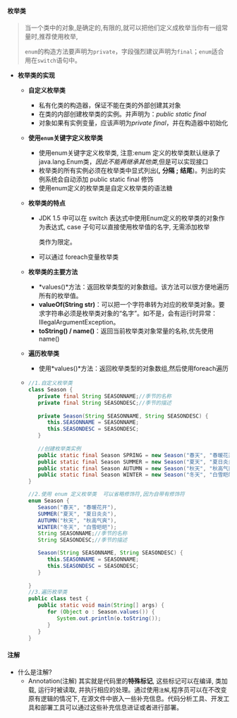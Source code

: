 



#### 枚举类

> 当一个类中的对象,是确定的,有限的,就可以把他们定义成枚举当你有一组常量时,推荐使用枚举,
>
> `enum`的构造方法要声明为`private`，字段强烈建议声明为`final`；`enum`适合用在`switch`语句中。

- **枚举类的实现**

  - **自定义枚举类**

    - 私有化类的构造器，保证不能在类的外部创建其对象
    - 在类的内部创建枚举类的实例。并声明为：*public static final* 
    - 对象如果有实例变量，应该声明为*private final*，并在构造器中初始化

  - **使用`enum`关键字定义枚举类**

    - 使用enum关键字定义枚举类, 注意:enum 定义的枚举类默认继承了 java.lang.Enum类，*因此不能再继承其他类*,但是可以实现接口
    - 枚举类的所有实例必须在枚举类中显式列出(**,** **分隔** **;** **结尾**)。列出的实例系统会自动添加 public static final 修饰
    - 使用enum定义的枚举类是自定义枚举类的语法糖

  - **枚举类的特点**

    - JDK 1.5 中可以在 switch 表达式中使用Enum定义的枚举类的对象作为表达式, case 子句可以直接使用枚举值的名字, 无需添加枚举

      类作为限定。

    - 可以通过 foreach变量枚举类

  - **枚举类的主要方法**

    - *values()*方法：返回枚举类型的对象数组。该方法可以很方便地遍历所有的枚举值。
    - **valueOf(String str)**：可以把一个字符串转为对应的枚举类对象。要求字符串必须是枚举类对象的“名字”。如不是，会有运行时异常：IllegalArgumentException。
    - **toString() / name()**：返回当前枚举类对象常量的名称,优先使用name()

  - **遍历枚举类**

    - 使用*values()*方法：返回枚举类型的对象数组,然后使用foreach遍历

  - ```java
    //1.自定义枚举类
    class Season {
       private final String SEASONNAME;//季节的名称
       private final String SEASONDESC;//季节的描述
        
       private Season(String SEASONNAME, String SEASONDESC) {
          this.SEASONNAME = SEASONNAME;
          this.SEASONDESC = SEASONDESC;
       }
        
       //创建枚举类实例
       public static final Season SPRING = new Season("春天", "春暖花开");
       public static final Season SUMMER = new Season("夏天", "夏日炎炎");
       public static final Season AUTUMN = new Season("秋天", "秋高气爽");
       public static final Season WINTER = new Season("冬天", "白雪皑皑");
    }
    
    //2.使用 enum 定义枚举类  可以省略修饰符,因为自带有修饰符
    enum Season {
       Season("春天", "春暖花开"),
       SUMMER("夏天", "夏日炎炎"),
       AUTUMN("秋天", "秋高气爽"),
       WINTER("冬天", "白雪皑皑");
       String SEASONNAME;//季节的名称
       String SEASONDESC;//季节的描述
    
       Season(String SEASONNAME, String SEASONDESC) {
          this.SEASONNAME = SEASONNAME;
          this.SEASONDESC = SEASONDESC;
       }
       
    }
    //3.遍历枚举类
    public class test {
       public static void main(String[] args) {
          for (Object o : Season.values()) {
             System.out.println(o.toString());
          }
       }
    }
    ```

    

#### 注解

- 什么是注解?
  - Annotation(注解) 其实就是代码里的**特殊标记**, 这些标记可以在编译, 类加载, 运行时被读取, 并执行相应的处理。通过使用`注解`,程序员可以在不改变原有逻辑的情况下, 在源文件中嵌入一些补充信息。代码分析工具、开发工具和部署工具可以通过这些补充信息进证或者进行部署。

